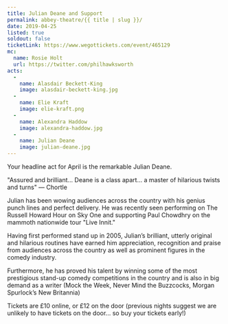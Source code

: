 ```yaml
---
title: Julian Deane and Support
permalink: abbey-theatre/{{ title | slug }}/
date: 2019-04-25
listed: true
soldout: false
ticketLink: https://www.wegottickets.com/event/465129
mc:
  name: Rosie Holt
  url: https://twitter.com/philhawksworth
acts:
  -
    name: Alasdair Beckett-King
    image: alasdair-beckett-king.jpg
  -
    name: Elie Kraft
    image: elie-kraft.png
  -
    name: Alexandra Haddow
    image: alexandra-haddow.jpg
  -
    name: Julian Deane
    image: julian-deane.jpg
---
```


Your headline act for April is the remarkable Julian Deane.

"Assured and brilliant… Deane is a class apart… a master of hilarious twists and turns" — Chortle

Julian has been wowing audiences across the country with his genius punch lines and perfect delivery. He was recently seen performing on The Russell Howard Hour on Sky One and supporting Paul Chowdhry on the mammoth nationwide tour "Live Innit."

Having first performed stand up in 2005, Julian’s brilliant, utterly original and hilarious routines have earned him appreciation, recognition and praise from audiences across the country as well as prominent figures in the comedy industry.

Furthermore, he has proved his talent by winning some of the most prestigious stand-up comedy competitions in the country and is also in big demand as a writer (Mock the Week, Never Mind the Buzzcocks, Morgan Spurlock’s New Britannia)

Tickets are £10 online, or £12 on the door (previous nights suggest we are unlikely to have tickets on the door... so buy your tickets early!)


